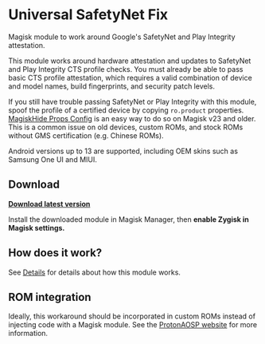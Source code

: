 # Universal SafetyNet Fix

Magisk module to work around Google's SafetyNet and Play Integrity attestation.

This module works around hardware attestation and updates to SafetyNet and Play Integrity CTS profile checks. You must already be able to pass basic CTS profile attestation, which requires a valid combination of device and model names, build fingerprints, and security patch levels.

If you still have trouble passing SafetyNet or Play Integrity with this module, spoof the profile of a certified device by copying `ro.product` properties. [MagiskHide Props Config](https://github.com/Magisk-Modules-Repo/MagiskHidePropsConf) is an easy way to do so on Magisk v23 and older. This is a common issue on old devices, custom ROMs, and stock ROMs without GMS certification (e.g. Chinese ROMs).

Android versions up to 13 are supported, including OEM skins such as Samsung One UI and MIUI.

## Download

**[Download latest version](https://github.com/BEASTover9000/USNFvayuLOS/releases)**

Install the downloaded module in Magisk Manager, then **enable Zygisk in Magisk settings.**

## How does it work?

See [Details](Docs/Details.md) for details about how this module works.

## ROM integration

Ideally, this workaround should be incorporated in custom ROMs instead of injecting code with a Magisk module. See the [ProtonAOSP website](https://protonaosp.org/developers/details/safetynet) for more information.
